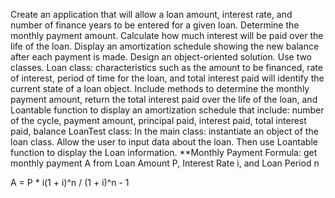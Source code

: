 Create an application that will allow a loan amount, interest rate, and number of finance years to
be entered for a given loan.
Determine the monthly payment amount. Calculate how much interest will be paid over the life
of the loan. Display an amortization schedule showing the new balance after each payment is
made.
Design an object-oriented solution. Use two classes.
Loan class: characteristics such as the amount to be financed, rate of interest, period of time for
the loan, and total interest paid will identify the current state of a loan object. Include methods to
determine the monthly payment amount, return the total interest paid over the life of the loan,
and Loantable function to display an amortization schedule that include: number of the cycle,
payment amount, principal paid, interest paid, total interest paid, balance
LoanTest class:
In the main class: instantiate an object of the loan class. Allow the user to input data about the
loan. Then use Loantable function to display the Loan information.
**Monthly Payment Formula: get monthly payment A from Loan Amount P, Interest Rate i, and
Loan Period n

A = P * i(1 + i)^n / (1 + i)^n - 1
